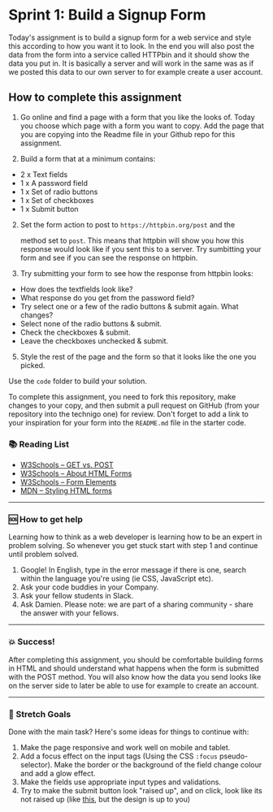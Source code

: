 # Sprint 1: Build a Signup Form

Today's assignment is to build a signup form for a web service and style this according to how you want it to look. In the end you will also post the data from the form into a service called HTTPbin and it should show the data you put in. It is basically a server and will work in the same was as if we posted this data to our own server to for example create a user account.

## How to complete this assignment

1. Go online and find a page with a form that you like the looks of. Today you choose which page with a form you want to copy. Add the page that you are copying into the Readme file in your Github repo for this assignment.  

1. Build a form that at a minimum contains:
  * 2 x Text fields
  * 1 x A password field
  * 1 x Set of radio buttons
  * 1 x Set of checkboxes
  * 1 x Submit button

2. Set the form action to post to `https://httpbin.org/post` and the <form> method set to `post`. This means that httpbin will show you how this response would look like if you sent this to a server. Try sumbitting your form and see if you can see the response on httpbin.

3. Try submitting your form to see how the response from httpbin looks:
  * How does the textfields look like?
  * What response do you get from the password field?
  * Try select one or a few of the radio buttons & submit again. What changes?
  * Select none of the radio buttons & submit.
  * Check the checkboxes & submit.
  * Leave the checkboxes unchecked & submit.

5. Style the rest of the page and the form so that it looks like the one you picked.

Use the `code` folder to build your solution.

To complete this assignment, you need to fork this repository, make changes to your copy, and then submit a pull request on GitHub (from your repository into the technigo one) for review. Don't forget to add a link to your inspiration for your form into the `README.md` file in the starter code.

### :books: Reading List

* [W3Schools – GET vs. POST](https://www.w3schools.com/tags/ref_httpmethods.asp)
* [W3Schools – About HTML Forms](https://www.w3schools.com/html/html_forms.asp)
* [W3Schools – Form Elements](https://www.w3schools.com/html/html_form_elements.asp)
* [MDN – Styling HTML forms](https://developer.mozilla.org/en-US/docs/Learn/HTML/Forms/Styling_HTML_forms)

---

### :sos: How to get help
Learning how to think as a web developer is learning how to be an expert in problem solving. So whenever you get stuck start with step 1 and continue until problem solved.

1. Google! In English, type in the error message if there is one, search within the language you're using (ie CSS, JavaScript etc).
2. Ask your code buddies in your Company.
3. Ask your fellow students in Slack.
4. Ask Damien. Please note: we are part of a sharing community - share the answer with your fellows.

---

### :boom: Success!

After completing this assignment, you should be comfortable building forms in HTML and should understand what happens when the form is submitted with the POST method. You will also know how the data you send looks like on the server side to later be able to use for example to create an account.

---

### :runner: Stretch Goals

Done with the main task? Here's some ideas for things to continue with:

1. Make the page responsive and work well on mobile and tablet.
2. Add a focus effect on the input tags (Using the CSS `:focus` pseudo-selector). Make the border or the background of the field change colour and add a glow effect.
3. Make the fields use appropriate input types and validations.
4. Try to make the submit button look "raised up", and on click, look like its not raised up (like [this](https://codropspz-tympanus.netdna-ssl.com/codrops/wp-content/uploads/2012/01/cssbuttons_021.jpg), but the design is up to you)
